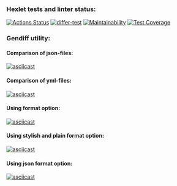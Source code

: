 ### Hexlet tests and linter status:
[![Actions Status](https://github.com/max9680/php-project-48/workflows/hexlet-check/badge.svg)](https://github.com/max9680/php-project-48/actions)
[![differ-test](https://github.com/max9680/php-project-48/actions/workflows/differ-test.yml/badge.svg)](https://github.com/max9680/php-project-48/actions/workflows/differ-test.yml)
[![Maintainability](https://api.codeclimate.com/v1/badges/34e6316e9cb30aba4c11/maintainability)](https://codeclimate.com/github/max9680/php-project-48/maintainability)
[![Test Coverage](https://api.codeclimate.com/v1/badges/34e6316e9cb30aba4c11/test_coverage)](https://codeclimate.com/github/max9680/php-project-48/test_coverage)

### Gendiff utility:
#### Comparison of json-files:
[![asciicast](https://asciinema.org/a/WXPdEVnjaRF9Z7cf0d4DP0wzU.svg)](https://asciinema.org/a/WXPdEVnjaRF9Z7cf0d4DP0wzU?autoplay=1)

#### Comparison of yml-files:
[![asciicast](https://asciinema.org/a/12XPBMaak8qZslYcwGnX0s3do.svg)](https://asciinema.org/a/12XPBMaak8qZslYcwGnX0s3do?autoplay=1)

#### Using format option:
[![asciicast](https://asciinema.org/a/i2eeb4y2f5MilPbbzcFkWlKV5.svg)](https://asciinema.org/a/i2eeb4y2f5MilPbbzcFkWlKV5?autoplay=1)

#### Using stylish and plain format option:
[![asciicast](https://asciinema.org/a/kNHiQkzbVki8xzo07QOmH66S0.svg)](https://asciinema.org/a/kNHiQkzbVki8xzo07QOmH66S0?autoplay=1)

#### Using json format option:
[![asciicast](https://asciinema.org/a/N9Tf8wsvdsSp3DN6nWINtVxz3.svg)](https://asciinema.org/a/N9Tf8wsvdsSp3DN6nWINtVxz3?autoplay=1)